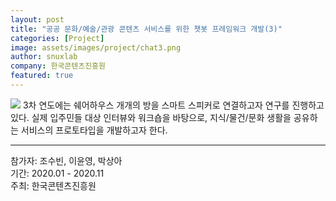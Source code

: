 ```yaml
---
layout: post
title: "공공 문화/예술/관광 콘텐츠 서비스를 위한 챗봇 프레임워크 개발(3)"
categories: [Project]
image: assets/images/project/chat3.png
author: snuxlab
company: 한국콘텐츠진흥원
featured: true
---
```


<img src="{{site.baseurl}}/assets/images/project/chat3.png">
3차 연도에는 쉐어하우스 개개의 방을 스마트 스피커로 연결하고자 연구를 진행하고 있다. 실제 입주민들 대상 인터뷰와 워크숍을 바탕으로, 지식/물건/문화 생활을 공유하는 서비스의 프로토타입을 개발하고자 한다.

<hr>
참가자: 조수빈, 이윤영, 박상아<br>
기간: 2020.01 - 2020.11<br>
주최: 한국콘텐츠진흥원
